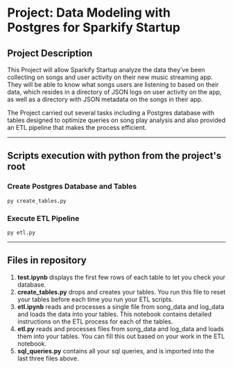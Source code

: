 # Project: Data Modeling with Postgres for Sparkify Startup

## Project Description

This Project will allow Sparkify Startup analyze the data they've been collecting on songs and user activity on their new music streaming app. They will be able to know what songs users are listening to based on their data, which resides in a directory of JSON logs on user activity on the app, as well as a directory with JSON metadata on the songs in their app.

The Project carried out several tasks including a Postgres database with tables designed to optimize queries on song play analysis and also provided an ETL pipeline that makes the process efficient.

***

## Scripts execution with python from the project's root

### Create Postgres Database and Tables

    py create_tables.py

### Execute ETL Pipeline

    py etl.py

***

## Files in repository

1. **test.ipynb** displays the first few rows of each table to let you check your database.
2. **create_tables.py** drops and creates your tables. You run this file to reset your tables before each time you run your ETL scripts.
3. **etl.ipynb** reads and processes a single file from song_data and log_data and loads the data into your tables. This notebook contains detailed instructions on the ETL process for each of the tables.
4. **etl.py** reads and processes files from song_data and log_data and loads them into your tables. You can fill this out based on your work in the ETL notebook.
5. **sql_queries.py** contains all your sql queries, and is imported into the last three files above.

